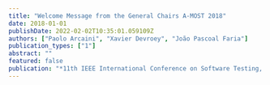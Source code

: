 ```yaml
---
title: "Welcome Message from the General Chairs A-MOST 2018"
date: 2018-01-01
publishDate: 2022-02-02T10:35:01.059109Z
authors: ["Paolo Arcaini", "Xavier Devroey", "João Pascoal Faria"]
publication_types: ["1"]
abstract: ""
featured: false
publication: "*11th IEEE International Conference on Software Testing, Verification and Validation Workshops, ICSTW 2018*"
---
```


